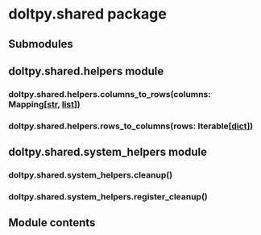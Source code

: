 # doltpy.shared package

## Submodules

## doltpy.shared.helpers module


### doltpy.shared.helpers.columns_to_rows(columns: Mapping[[str](https://docs.python.org/3/library/stdtypes.html#str), [list](https://docs.python.org/3/library/stdtypes.html#list)])

### doltpy.shared.helpers.rows_to_columns(rows: Iterable[[dict](https://docs.python.org/3/library/stdtypes.html#dict)])
## doltpy.shared.system_helpers module


### doltpy.shared.system_helpers.cleanup()

### doltpy.shared.system_helpers.register_cleanup()
## Module contents
